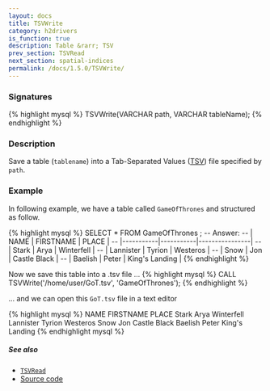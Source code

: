 ```yaml
---
layout: docs
title: TSVWrite
category: h2drivers
is_function: true
description: Table &rarr; TSV
prev_section: TSVRead
next_section: spatial-indices
permalink: /docs/1.5.0/TSVWrite/
---
```


### Signatures

{% highlight mysql %}
TSVWrite(VARCHAR path, VARCHAR tableName);
{% endhighlight %}

### Description

Save a table (`tablename`) into a Tab-Separated Values ([TSV][wiki]) file specified by `path`.

### Example

In following example, we have a table called `GameOfThrones` and structured as follow.

{% highlight mysql %}
SELECT * FROM GameOfThrones ;
-- Answer:
-- |   NAME    | FIRSTNAME |     PLACE      |
-- |-----------|-----------|----------------|
-- | Stark     | Arya      | Winterfell     |
-- | Lannister | Tyrion    | Westeros       |
-- | Snow      | Jon       | Castle Black   |
-- | Baelish   | Peter     | King's Landing |
{% endhighlight %}

Now we save this table into a .tsv file ...
{% highlight mysql %}
CALL TSVWrite('/home/user/GoT.tsv', 'GameOfThrones');
{% endhighlight %}

... and we can open this `GoT.tsv` file in a text editor

{% highlight mysql %}
NAME	FIRSTNAME	PLACE
Stark	Arya	Winterfell
Lannister	Tyrion	Westeros
Snow	Jon	Castle Black
Baelish	Peter	King's Landing
{% endhighlight mysql %}

##### See also

* [`TSVRead`](../TSVRead)
* <a href="https://github.com/orbisgis/h2gis/blob/master/h2gis-functions/src/main/java/org/h2gis/functions/io/tsv/TSVWrite.java" target="_blank">Source code</a>

[wiki]: https://en.wikipedia.org/wiki/Tab-separated_values
